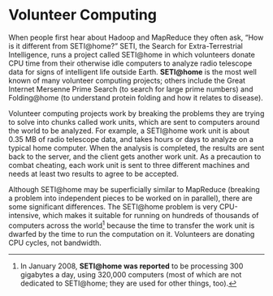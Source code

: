 # Volunteer Computing

When people first hear about Hadoop and MapReduce they often ask, “How is it different from SETI@home?” SETI, the Search for Extra-Terrestrial Intelligence, runs a project called SETI@home in which volunteers donate CPU time from their otherwise idle computers to analyze radio telescope data for signs of intelligent life outside Earth. **SETI@home** is the most well known of many volunteer computing projects; others include the Great Internet Mersenne Prime Search (to search for large prime numbers) and Folding@home (to understand protein folding and how it relates to disease).

Volunteer computing projects work by breaking the problems they are trying to
solve into chunks called work units, which are sent to computers around the world to be analyzed. For example, a SETI@home work unit is about 0.35 MB of radio telescope data, and takes hours or days to analyze on a typical home computer. When the analysis is completed, the results are sent back to the server, and the client gets another work unit. As a precaution to combat cheating, each work unit is sent to three different machines and needs at least two results to agree to be accepted.

Although SETI@home may be superficially similar to MapReduce (breaking a problem into independent pieces to be worked on in parallel), there are some significant differences. The SETI@home problem is very CPU-intensive, which makes it suitable for running on hundreds of thousands of computers across the world[^1] because the time to transfer the work unit is dwarfed by the time to run the computation on it. Volunteers are donating CPU cycles, not bandwidth.

[^1]: In January 2008, **SETI@home was reported** to be processing 300 gigabytes a day, using 320,000 computers (most of which are not dedicated to SETI@home; they are used for other things, too).

